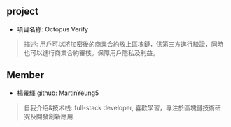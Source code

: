 ## project
- 项目名称: Octopus Verify
> 描述: 用戶可以將加密後的商業合約放上區塊鏈，供第三方進行驗證，同時也可以進行商業合約審核。保障用戶隱私及利益。


## Member
- 楊景輝 github: MartinYeung5
> 自我介绍&技术栈: full-stack developer, 喜歡學習，專注於區塊鏈技術研究及開發創新應用
